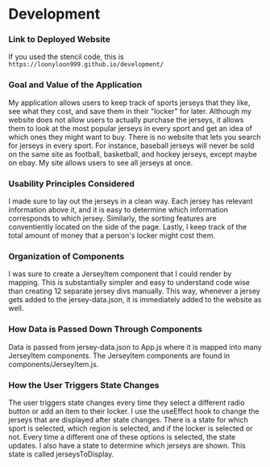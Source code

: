 # Development

### Link to Deployed Website
If you used the stencil code, this is `https://loonyloon999.github.io/development/`

### Goal and Value of the Application
My application allows users to keep track of sports jerseys that they like, see what they cost, and save them in their "locker" for later. Although my website does not allow users to actually purchase the jerseys, it allows them to look at the most popular jerseys in every sport and get an idea of which ones they might want to buy. There is no website that lets you search for jerseys in every sport. For instance, baseball jerseys will never be sold on the same site as football, basketball, and hockey jerseys, except maybe on ebay. My site allows users to see all jerseys at once.  

### Usability Principles Considered
I made sure to lay out the jerseys in a clean way. Each jersey has relevant information above it, and it is easy to determine which information corresponds to which jersey. Similarly, the sorting features are conventiently located on the side of the page. Lastly, I keep track of the total amount of money that a person's locker might cost them. 

### Organization of Components
I was sure to create a JerseyItem component that I could render by mapping. This is substantially simpler and easy to understand code wise than creating 12 separate jersey divs manually. This way, whenever a jersey gets added to the jersey-data.json, it is immediately added to the website as well. 

### How Data is Passed Down Through Components
Data is passed from jersey-data.json to App.js where it is mapped into many JerseyItem components. The JerseyItem components are found in components/JerseyItem.js. 

### How the User Triggers State Changes
The user triggers state changes every time they select a different radio button or add an item to their locker. I use the useEffect hook to change the jerseys that are displayed after state changes. There is a state for which sport is selected, which region is selected, and if the locker is selected or not. Every time a different one of these options is selected, the state updates. I also have a state to determine which jerseys are shown. This state is called jerseysToDisplay. 

